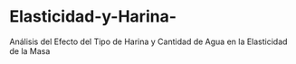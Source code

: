 # Elasticidad-y-Harina-
Análisis del Efecto del Tipo de Harina y Cantidad de Agua en la Elasticidad de la Masa
